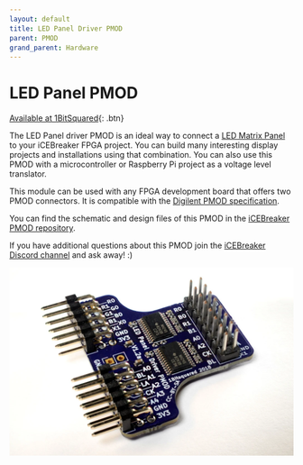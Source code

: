 ```yaml
---
layout: default
title: LED Panel Driver PMOD
parent: PMOD
grand_parent: Hardware
---
```


# LED Panel PMOD

[Available at 1BitSquared](//1bitsquared.com/collections/fpga/products/pmod-led-panel-driver){: .btn}

The LED Panel driver PMOD is an ideal way to connect a [LED Matrix Panel](//1bitsquared.com/products/led-panel) to your iCEBreaker FPGA project. You can build many interesting display projects and installations using that combination. You can also use this PMOD with a microcontroller or Raspberry Pi project as a voltage level translator.

This module can be used with any FPGA development board that offers two PMOD connectors. It is compatible with the [Digilent PMOD specification](//digilentinc.com/Pmods/Digilent-Pmod_%20Interface_Specification.pdf).

You can find the schematic and design files of this PMOD in the [iCEBreaker PMOD repository](//github.com/icebreaker-fpga/icebreaker-pmod).

If you have additional questions about this PMOD join the [iCEBreaker Discord channel](https://1bitsquared.com/pages/chat) and ask away! :)

![LED Panel Driver PMOD](/assets/img/pmod/led-panel_1024x1024.webp)
